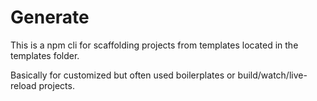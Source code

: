 Generate
========

This is a npm cli for scaffolding projects from templates located in the templates folder.  

Basically for customized but often used boilerplates or build/watch/live-reload projects.
